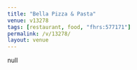 ```yaml
---
title: "Bella Pizza & Pasta"
venue: v13278
tags: [restaurant, food, "fhrs:577171"]
permalink: /v/13278/
layout: venue
---
```

null